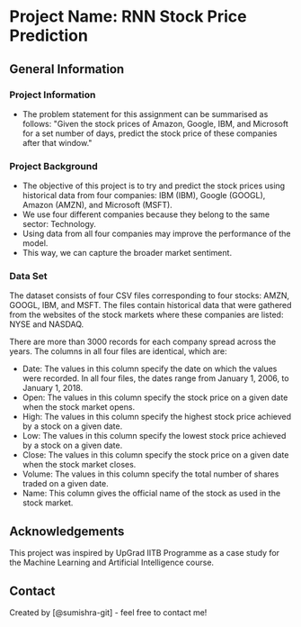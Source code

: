 # Project Name: RNN Stock Price Prediction

## General Information

### Project Information

- The problem statement for this assignment can be summarised as follows: 
"Given the stock prices of Amazon, Google, IBM, and Microsoft for a set number of days, predict the stock price of these companies after that window."

### Project Background

- The objective of this project is to try and predict the stock prices using historical data from four companies: IBM (IBM), Google (GOOGL), Amazon (AMZN), and Microsoft (MSFT).
- We use four different companies because they belong to the same sector: Technology.
- Using data from all four companies may improve the performance of the model.
- This way, we can capture the broader market sentiment.

### Data Set
The dataset consists of four CSV files corresponding to four stocks: AMZN, GOOGL, IBM, and MSFT. The files contain historical data that were gathered from the websites of the stock markets where these companies are listed: NYSE and NASDAQ.

There are more than 3000 records for each company spread across the years. The columns in all four files are identical, which are:
- Date: The values in this column specify the date on which the values were recorded. In all four files, the dates range from January 1, 2006, to January 1, 2018.
- Open: The values in this column specify the stock price on a given date when the stock market opens.
- High: The values in this column specify the highest stock price achieved by a stock on a given date.
- Low: The values in this column specify the lowest stock price achieved by a stock on a given date.
- Close: The values in this column specify the stock price on a given date when the stock market closes.
- Volume: The values in this column specify the total number of shares traded on a given date.
- Name: This column gives the official name of the stock as used in the stock market.

## Acknowledgements

This project was inspired by UpGrad IITB Programme as a case study for the Machine Learning and Artificial Intelligence course.

## Contact

Created by [@sumishra-git] - feel free to contact me!

